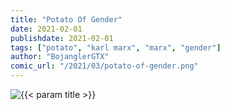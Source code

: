 ```yaml
---
title: "Potato Of Gender"
date: 2021-02-01
publishdate: 2021-02-01
tags: ["potato", "karl marx", "marx", "gender"]
author: "BojanglerGTX"
comic_url: "/2021/03/potato-of-gender.png"
---
```


<img alt="{{< param title >}}" class="comic" src="{{< param comic_url >}}" >
